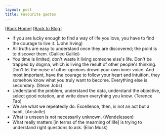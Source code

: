 ```yaml
---
layout: post
title: Favourite quotes 
---  
```

[[Back Home]](/)  [[Back to Blog]](/blogs/post)   


* If you are lucky enough to find a way of life you love, you have to find the courage to live it. (John Irving) 
* All truths are easy to understand once they are discovered; the point is to discover them. (Galileo Galilei)
* You time is limited, don't waste it living someone else's life. Don't be trapped by dogma, which is living the result of other people's thinking. Don't let the noise of other opinions drown your own inner voice. And most important, have the courage to follow your heart and intuition, they somehow know what you truly want to become. Everything else is secondary. (Steve Jobs) 
* Understand the problem, understand the data, understand the objective, select good notation, and write down everything you know. (Terence Tao) 
* We are what we repeatedly do. Excellence, then, is not an act but a habit. (Aristotle)  
* What is unseen is not necessarily unknown. (Wendelessen)  
* What really matters [in terms of the mearning of life] is trying to understand right questions to ask. (Elon Musk)

